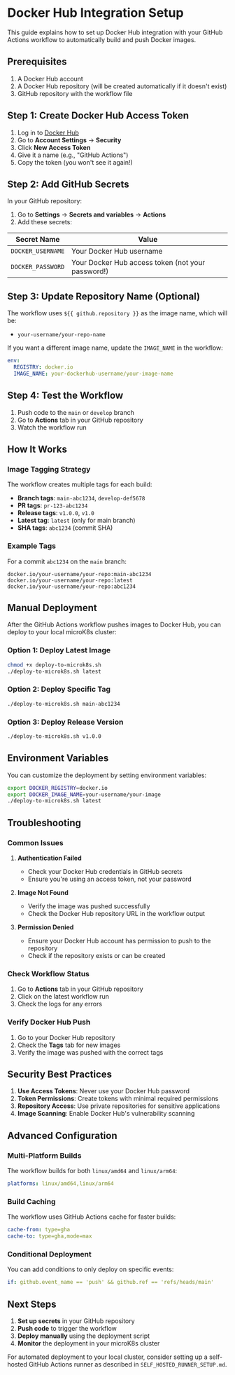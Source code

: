 # Docker Hub Integration Setup

This guide explains how to set up Docker Hub integration with your GitHub Actions workflow to automatically build and push Docker images.

## Prerequisites

1. A Docker Hub account
2. A Docker Hub repository (will be created automatically if it doesn't exist)
3. GitHub repository with the workflow file

## Step 1: Create Docker Hub Access Token

1. Log in to [Docker Hub](https://hub.docker.com/)
2. Go to **Account Settings** → **Security**
3. Click **New Access Token**
4. Give it a name (e.g., "GitHub Actions")
5. Copy the token (you won't see it again!)

## Step 2: Add GitHub Secrets

In your GitHub repository:

1. Go to **Settings** → **Secrets and variables** → **Actions**
2. Add these secrets:

| Secret Name | Value |
|-------------|-------|
| `DOCKER_USERNAME` | Your Docker Hub username |
| `DOCKER_PASSWORD` | Your Docker Hub access token (not your password!) |

## Step 3: Update Repository Name (Optional)

The workflow uses `${{ github.repository }}` as the image name, which will be:
- `your-username/your-repo-name`

If you want a different image name, update the `IMAGE_NAME` in the workflow:

```yaml
env:
  REGISTRY: docker.io
  IMAGE_NAME: your-dockerhub-username/your-image-name
```

## Step 4: Test the Workflow

1. Push code to the `main` or `develop` branch
2. Go to **Actions** tab in your GitHub repository
3. Watch the workflow run

## How It Works

### Image Tagging Strategy

The workflow creates multiple tags for each build:

- **Branch tags**: `main-abc1234`, `develop-def5678`
- **PR tags**: `pr-123-abc1234`
- **Release tags**: `v1.0.0`, `v1.0`
- **Latest tag**: `latest` (only for main branch)
- **SHA tags**: `abc1234` (commit SHA)

### Example Tags

For a commit `abc1234` on the `main` branch:
```
docker.io/your-username/your-repo:main-abc1234
docker.io/your-username/your-repo:latest
docker.io/your-username/your-repo:abc1234
```

## Manual Deployment

After the GitHub Actions workflow pushes images to Docker Hub, you can deploy to your local microK8s cluster:

### Option 1: Deploy Latest Image
```bash
chmod +x deploy-to-microk8s.sh
./deploy-to-microk8s.sh latest
```

### Option 2: Deploy Specific Tag
```bash
./deploy-to-microk8s.sh main-abc1234
```

### Option 3: Deploy Release Version
```bash
./deploy-to-microk8s.sh v1.0.0
```

## Environment Variables

You can customize the deployment by setting environment variables:

```bash
export DOCKER_REGISTRY=docker.io
export DOCKER_IMAGE_NAME=your-username/your-image
./deploy-to-microk8s.sh latest
```

## Troubleshooting

### Common Issues

1. **Authentication Failed**
   - Check your Docker Hub credentials in GitHub secrets
   - Ensure you're using an access token, not your password

2. **Image Not Found**
   - Verify the image was pushed successfully
   - Check the Docker Hub repository URL in the workflow output

3. **Permission Denied**
   - Ensure your Docker Hub account has permission to push to the repository
   - Check if the repository exists or can be created

### Check Workflow Status

1. Go to **Actions** tab in your GitHub repository
2. Click on the latest workflow run
3. Check the logs for any errors

### Verify Docker Hub Push

1. Go to your Docker Hub repository
2. Check the **Tags** tab for new images
3. Verify the image was pushed with the correct tags

## Security Best Practices

1. **Use Access Tokens**: Never use your Docker Hub password
2. **Token Permissions**: Create tokens with minimal required permissions
3. **Repository Access**: Use private repositories for sensitive applications
4. **Image Scanning**: Enable Docker Hub's vulnerability scanning

## Advanced Configuration

### Multi-Platform Builds

The workflow builds for both `linux/amd64` and `linux/arm64`:
```yaml
platforms: linux/amd64,linux/arm64
```

### Build Caching

The workflow uses GitHub Actions cache for faster builds:
```yaml
cache-from: type=gha
cache-to: type=gha,mode=max
```

### Conditional Deployment

You can add conditions to only deploy on specific events:
```yaml
if: github.event_name == 'push' && github.ref == 'refs/heads/main'
```

## Next Steps

1. **Set up secrets** in your GitHub repository
2. **Push code** to trigger the workflow
3. **Deploy manually** using the deployment script
4. **Monitor** the deployment in your microK8s cluster

For automated deployment to your local cluster, consider setting up a self-hosted GitHub Actions runner as described in `SELF_HOSTED_RUNNER_SETUP.md`. 